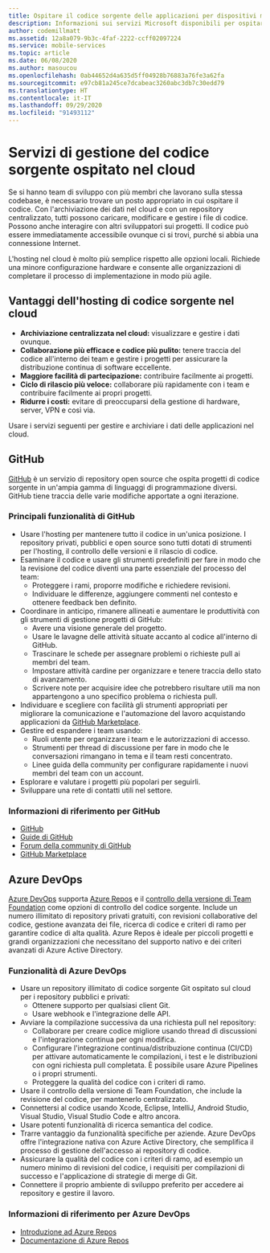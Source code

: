 ```yaml
---
title: Ospitare il codice sorgente delle applicazioni per dispositivi mobili nel cloud con GitHub e Azure DevOps
description: Informazioni sui servizi Microsoft disponibili per ospitare il codice delle applicazioni per dispositivi mobili nel cloud.
author: codemillmatt
ms.assetid: 12a8a079-9b3c-4faf-2222-ccff02097224
ms.service: mobile-services
ms.topic: article
ms.date: 06/08/2020
ms.author: masoucou
ms.openlocfilehash: 0ab44652d4a635d5ff04928b76883a76fe3a62fa
ms.sourcegitcommit: e97cb81a245ce7dcabeac3260abc3db7c30edd79
ms.translationtype: HT
ms.contentlocale: it-IT
ms.lasthandoff: 09/29/2020
ms.locfileid: "91493112"
---
```

# <a name="cloud-hosted-source-code-management-services"></a>Servizi di gestione del codice sorgente ospitato nel cloud

Se si hanno team di sviluppo con più membri che lavorano sulla stessa codebase, è necessario trovare un posto appropriato in cui ospitare il codice. Con l'archiviazione dei dati nel cloud e con un repository centralizzato, tutti possono caricare, modificare e gestire i file di codice. Possono anche interagire con altri sviluppatori sui progetti. Il codice può essere immediatamente accessibile ovunque ci si trovi, purché si abbia una connessione Internet.

L'hosting nel cloud è molto più semplice rispetto alle opzioni locali. Richiede una minore configurazione hardware e consente alle organizzazioni di completare il processo di implementazione in modo più agile.

## <a name="benefits-of-hosting-source-code-in-the-cloud"></a>Vantaggi dell'hosting di codice sorgente nel cloud

- **Archiviazione centralizzata nel cloud:** visualizzare e gestire i dati ovunque.
- **Collaborazione più efficace e codice più pulito:** tenere traccia del codice all'interno dei team e gestire i progetti per assicurare la distribuzione continua di software eccellente.
- **Maggiore facilità di partecipazione:** contribuire facilmente ai progetti.
- **Ciclo di rilascio più veloce:** collaborare più rapidamente con i team e contribuire facilmente ai propri progetti.
- **Ridurre i costi:** evitare di preoccuparsi della gestione di hardware, server, VPN e così via.

Usare i servizi seguenti per gestire e archiviare i dati delle applicazioni nel cloud.

## <a name="github"></a>GitHub

[GitHub](https://github.com/) è un servizio di repository open source che ospita progetti di codice sorgente in un'ampia gamma di linguaggi di programmazione diversi. GitHub tiene traccia delle varie modifiche apportate a ogni iterazione.

### <a name="github-key-features"></a>Principali funzionalità di GitHub

- Usare l'hosting per mantenere tutto il codice in un'unica posizione. I repository privati, pubblici e open source sono tutti dotati di strumenti per l'hosting, il controllo delle versioni e il rilascio di codice.
- Esaminare il codice e usare gli strumenti predefiniti per fare in modo che la revisione del codice diventi una parte essenziale del processo del team:
  - Proteggere i rami, proporre modifiche e richiedere revisioni.
  - Individuare le differenze, aggiungere commenti nel contesto e ottenere feedback ben definito.
- Coordinare in anticipo, rimanere allineati e aumentare le produttività con gli strumenti di gestione progetti di GitHub:
  - Avere una visione generale del progetto.
  - Usare le lavagne delle attività situate accanto al codice all'interno di GitHub.
  - Trascinare le schede per assegnare problemi o richieste pull ai membri del team.
  - Impostare attività cardine per organizzare e tenere traccia dello stato di avanzamento.
  - Scrivere note per acquisire idee che potrebbero risultare utili ma non appartengono a uno specifico problema o richiesta pull.
- Individuare e scegliere con facilità gli strumenti appropriati per migliorare la comunicazione e l'automazione del lavoro acquistando applicazioni da [GitHub Marketplace](https://github.com/marketplace).
- Gestire ed espandere i team usando: 
  - Ruoli utente per organizzare i team e le autorizzazioni di accesso.
  - Strumenti per thread di discussione per fare in modo che le conversazioni rimangano in tema e il team resti concentrato.
  - Linee guida della community per configurare rapidamente i nuovi membri del team con un account.
- Esplorare e valutare i progetti più popolari per seguirli.
- Sviluppare una rete di contatti utili nel settore.

### <a name="github-references"></a>Informazioni di riferimento per GitHub

- [GitHub](https://github.com/)
- [Guide di GitHub](https://guides.github.com/)
- [Forum della community di GitHub](https://github.community/)
- [GitHub Marketplace](https://github.com/marketplace)

## <a name="azure-devops"></a>Azure DevOps

[Azure DevOps](https://azure.microsoft.com/services/devops/) supporta [Azure Repos](https://azure.microsoft.com/services/devops/repos/) e il [controllo della versione di Team Foundation](/azure/devops/repos/tfvc/index?view=azure-devops) come opzioni di controllo del codice sorgente. Include un numero illimitato di repository privati gratuiti, con revisioni collaborative del codice, gestione avanzata dei file, ricerca di codice e criteri di ramo per garantire codice di alta qualità. Azure Repos è ideale per piccoli progetti e grandi organizzazioni che necessitano del supporto nativo e dei criteri avanzati di Azure Active Directory.

### <a name="azure-devops-features"></a>Funzionalità di Azure DevOps

- Usare un repository illimitato di codice sorgente Git ospitato sul cloud per i repository pubblici e privati:
  - Ottenere supporto per qualsiasi client Git.
  - Usare webhook e l'integrazione delle API.
- Avviare la compilazione successiva da una richiesta pull nel repository:
  - Collaborare per creare codice migliore usando thread di discussioni e l'integrazione continua per ogni modifica.
  - Configurare l'integrazione continua/distribuzione continua (CI/CD) per attivare automaticamente le compilazioni, i test e le distribuzioni con ogni richiesta pull completata. È possibile usare Azure Pipelines o i propri strumenti.
  - Proteggere la qualità del codice con i criteri di ramo.
- Usare il controllo della versione di Team Foundation, che include la revisione del codice, per mantenerlo centralizzato.
- Connettersi al codice usando Xcode, Eclipse, IntelliJ, Android Studio, Visual Studio, Visual Studio Code e altro ancora.
- Usare potenti funzionalità di ricerca semantica del codice.
- Trarre vantaggio da funzionalità specifiche per aziende. Azure DevOps offre l'integrazione nativa con Azure Active Directory, che semplifica il processo di gestione dell'accesso ai repository di codice.
- Assicurare la qualità del codice con i criteri di ramo, ad esempio un numero minimo di revisioni del codice, i requisiti per compilazioni di successo e l'applicazione di strategie di merge di Git.
- Connettere il proprio ambiente di sviluppo preferito per accedere ai repository e gestire il lavoro.

### <a name="azure-devops-references"></a>Informazioni di riferimento per Azure DevOps

- [Introduzione ad Azure Repos](https://azure.microsoft.com/services/devops/repos/) 
- [Documentazione di Azure Repos](/azure/devops/repos/?view=azure-devops)